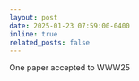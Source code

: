 ```yaml
---
layout: post
date: 2025-01-23 07:59:00-0400
inline: true
related_posts: false
---
```


One paper accepted to WWW25